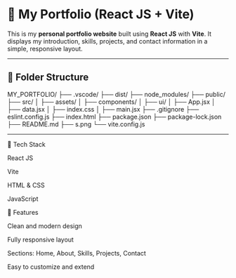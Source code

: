 # 💼 My Portfolio (React JS + Vite)

This is my **personal portfolio website** built using **React JS** with **Vite**. It displays my introduction, skills, projects, and contact information in a simple, responsive layout.

---

## 📁 Folder Structure

MY_PORTFOLIO/
├── .vscode/
├── dist/
├── node_modules/
├── public/
├── src/
│ ├── assets/
│ ├── components/
│ ├── ui/
│ ├── App.jsx
│ ├── data.jsx
│ ├── index.css
│ ├── main.jsx
├── .gitignore
├── eslint.config.js
├── index.html
├── package.json
├── package-lock.json
├── README.md
├── s.png
└── vite.config.js

---

🧰 Tech Stack

React JS

Vite

HTML & CSS

JavaScript

🎨 Features

Clean and modern design

Fully responsive layout

Sections: Home, About, Skills, Projects, Contact

Easy to customize and extend
